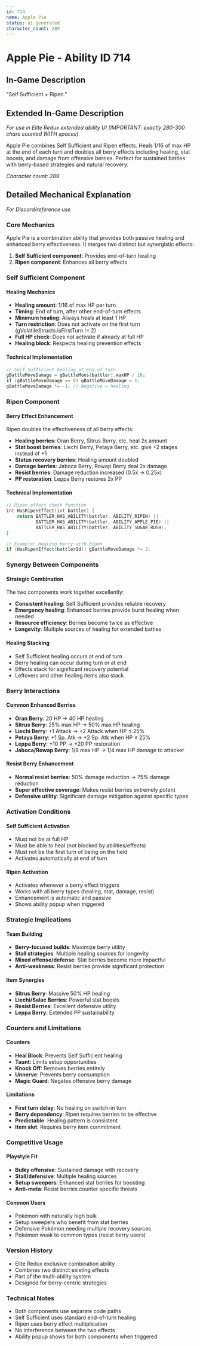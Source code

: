 ```yaml
---
id: 714
name: Apple Pie
status: ai-generated
character_count: 289
---
```


# Apple Pie - Ability ID 714

## In-Game Description
"Self Sufficient + Ripen."

## Extended In-Game Description
*For use in Elite Redux extended ability UI (IMPORTANT: exactly 280-300 chars counted WITH spaces)*

Apple Pie combines Self Sufficient and Ripen effects. Heals 1/16 of max HP at the end of each turn and doubles all berry effects including healing, stat boosts, and damage from offensive berries. Perfect for sustained battles with berry-based strategies and natural recovery.

*Character count: 289*

## Detailed Mechanical Explanation
*For Discord/reference use*

### Core Mechanics
Apple Pie is a combination ability that provides both passive healing and enhanced berry effectiveness. It merges two distinct but synergistic effects:

1. **Self Sufficient component**: Provides end-of-turn healing
2. **Ripen component**: Enhances all berry effects

### Self Sufficient Component

#### Healing Mechanics
- **Healing amount**: 1/16 of max HP per turn
- **Timing**: End of turn, after other end-of-turn effects
- **Minimum healing**: Always heals at least 1 HP
- **Turn restriction**: Does not activate on the first turn (gVolatileStructs.isFirstTurn != 2)
- **Full HP check**: Does not activate if already at full HP
- **Healing block**: Respects healing prevention effects

#### Technical Implementation
```c
// Self Sufficient healing at end of turn
gBattleMoveDamage = gBattleMons[battler].maxHP / 16;
if (gBattleMoveDamage == 0) gBattleMoveDamage = 1;
gBattleMoveDamage *= -1; // Negative = healing
```

### Ripen Component

#### Berry Effect Enhancement
Ripen doubles the effectiveness of all berry effects:

- **Healing berries**: Oran Berry, Sitrus Berry, etc. heal 2x amount
- **Stat boost berries**: Liechi Berry, Petaya Berry, etc. give +2 stages instead of +1
- **Status recovery berries**: Healing amount doubled
- **Damage berries**: Jaboca Berry, Rowap Berry deal 2x damage
- **Resist berries**: Damage reduction increased (0.5x → 0.25x)
- **PP restoration**: Leppa Berry restores 2x PP

#### Technical Implementation
```c
// Ripen effect check function
int HasRipenEffect(int battler) {
    return BATTLER_HAS_ABILITY(battler, ABILITY_RIPEN) || 
           BATTLER_HAS_ABILITY(battler, ABILITY_APPLE_PIE) || 
           BATTLER_HAS_ABILITY(battler, ABILITY_SUGAR_RUSH);
}

// Example: Healing berry with Ripen
if (HasRipenEffect(battlerId)) gBattleMoveDamage *= 2;
```

### Synergy Between Components

#### Strategic Combination
The two components work together excellently:
- **Consistent healing**: Self Sufficient provides reliable recovery
- **Emergency healing**: Enhanced berries provide burst healing when needed
- **Resource efficiency**: Berries become twice as effective
- **Longevity**: Multiple sources of healing for extended battles

#### Healing Stacking
- Self Sufficient healing occurs at end of turn
- Berry healing can occur during turn or at end
- Effects stack for significant recovery potential
- Leftovers and other healing items also stack

### Berry Interactions

#### Common Enhanced Berries
- **Oran Berry**: 20 HP → 40 HP healing
- **Sitrus Berry**: 25% max HP → 50% max HP healing
- **Liechi Berry**: +1 Attack → +2 Attack when HP ≤ 25%
- **Petaya Berry**: +1 Sp. Atk → +2 Sp. Atk when HP ≤ 25%
- **Leppa Berry**: +10 PP → +20 PP restoration
- **Jaboca/Rowap Berry**: 1/8 max HP → 1/4 max HP damage to attacker

#### Resist Berry Enhancement
- **Normal resist berries**: 50% damage reduction → 75% damage reduction
- **Super effective coverage**: Makes resist berries extremely potent
- **Defensive utility**: Significant damage mitigation against specific types

### Activation Conditions

#### Self Sufficient Activation
- Must not be at full HP
- Must be able to heal (not blocked by abilities/effects)
- Must not be the first turn of being on the field
- Activates automatically at end of turn

#### Ripen Activation
- Activates whenever a berry effect triggers
- Works with all berry types (healing, stat, damage, resist)
- Enhancement is automatic and passive
- Shows ability popup when triggered

### Strategic Implications

#### Team Building
- **Berry-focused builds**: Maximize berry utility
- **Stall strategies**: Multiple healing sources for longevity
- **Mixed offense/defense**: Stat berries become more impactful
- **Anti-weakness**: Resist berries provide significant protection

#### Item Synergies
- **Sitrus Berry**: Massive 50% HP healing
- **Liechi/Salac Berries**: Powerful stat boosts
- **Resist Berries**: Excellent defensive utility
- **Leppa Berry**: Extended PP sustainability

### Counters and Limitations

#### Counters
- **Heal Block**: Prevents Self Sufficient healing
- **Taunt**: Limits setup opportunities
- **Knock Off**: Removes berries entirely
- **Unnerve**: Prevents berry consumption
- **Magic Guard**: Negates offensive berry damage

#### Limitations
- **First turn delay**: No healing on switch-in turn
- **Berry dependency**: Ripen requires berries to be effective
- **Predictable**: Healing pattern is consistent
- **Item slot**: Requires berry item commitment

### Competitive Usage

#### Playstyle Fit
- **Bulky offensive**: Sustained damage with recovery
- **Stall/defensive**: Multiple healing sources
- **Setup sweepers**: Enhanced stat berries for boosting
- **Anti-meta**: Resist berries counter specific threats

#### Common Users
- Pokémon with naturally high bulk
- Setup sweepers who benefit from stat berries
- Defensive Pokémon needing multiple recovery sources
- Pokémon weak to common types (resist berry users)

### Version History
- Elite Redux exclusive combination ability
- Combines two distinct existing effects
- Part of the multi-ability system
- Designed for berry-centric strategies

### Technical Notes
- Both components use separate code paths
- Self Sufficient uses standard end-of-turn healing
- Ripen uses berry effect multiplication
- No interference between the two effects
- Ability popup shows for both components when triggered